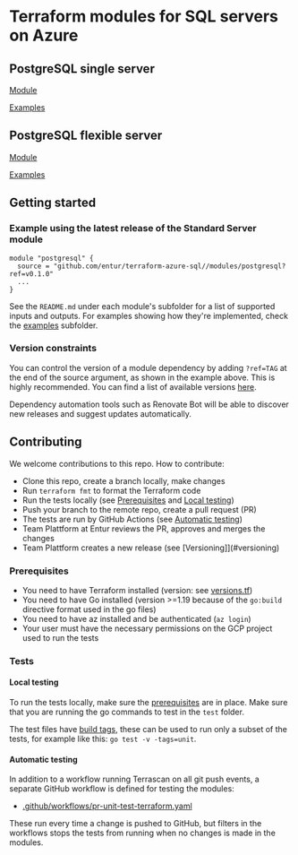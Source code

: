 # Terraform modules for SQL servers on Azure

## PostgreSQL single server
[Module](modules/postgresql)

[Examples](examples/postgresql)

## PostgreSQL flexible server
[Module](modules/postgresql-flex)

[Examples](examples/postgresql-flex)

## Getting started

<!-- ci: x-release-please-start-version -->
### Example using the latest release of the Standard Server module
```
module "postgresql" {
  source = "github.com/entur/terraform-azure-sql//modules/postgresql?ref=v0.1.0"
  ...
}
```
<!-- ci: x-release-please-end -->

See the `README.md` under each module's subfolder for a list of supported inputs and outputs. For examples showing how they're implemented, check the [examples](examples) subfolder.

### Version constraints
You can control the version of a module dependency by adding `?ref=TAG` at the end of the source argument, as shown in the example above. This is highly recommended. You can find a list of available versions [here](https://github.com/entur/terraform-google-sql/releases).

Dependency automation tools such as Renovate Bot will be able to discover new releases and suggest updates automatically.

## Contributing

We welcome contributions to this repo. How to contribute:

* Clone this repo, create a branch locally, make changes
* Run `terraform fmt` to format the Terraform code
* Run the tests locally (see [Prerequisites](#prerequisites) and [Local testing](#local-testing))
* Push your branch to the remote repo, create a pull request (PR)
* The tests are run by GitHub Actions (see [Automatic testing](#automatic-testing))
* Team Plattform at Entur reviews the PR, approves and merges the changes
* Team Plattform creates a new release (see [Versioning]](#versioning)

### Prerequisites

* You need to have Terraform installed (version: see [versions.tf](modules/bucket/versions.tf))
* You need to have Go installed (version >=1.19 because of the `go:build` directive format used in the go files)
* You need to have az installed and be authenticated (`az login`)
* Your user must have the necessary permissions on the GCP project used to run the tests

### Tests

#### Local testing

To run the tests locally, make sure the [prerequisites](#prerequisites) are in place. Make sure that you are running the go commands to test in the `test` folder.

The test files have [build tags](https://medium.com/@tharun208/build-tags-in-go-f21ccf44a1b8), these can be used to run only a subset of the tests, for example like this: `go test -v -tags=unit`.

#### Automatic testing

In addition to a workflow running Terrascan on all git push events, a separate GitHub workflow is defined for testing the modules:

* [.github/workflows/pr-unit-test-terraform.yaml](.github/workflows/pr-unit-test-terraform.yaml)

These run every time a change is pushed to GitHub, but filters in the workflows stops the tests from running when no changes is made in the modules.
